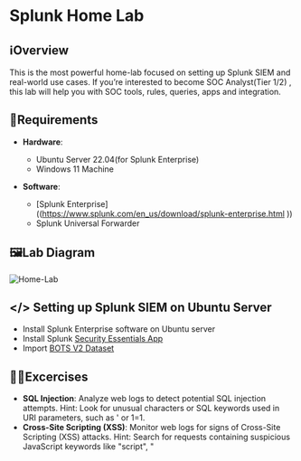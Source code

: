 # Splunk Home Lab

## ℹ️Overview

This is the most powerful home-lab focused on setting up Splunk SIEM and real-world use cases. If you’re interested to become SOC Analyst(Tier 1/2) , this lab will help you with SOC tools, rules, queries, apps and integration.

## 🧮Requirements

- **Hardware**:
  - Ubuntu Server 22.04(for Splunk Enterprise)
  - Windows 11 Machine

- **Software**:
  - [Splunk Enterprise]((https://www.splunk.com/en_us/download/splunk-enterprise.html )) 
  - Splunk Universal Forwarder
  
  

## 🖼️Lab Diagram

![Home-Lab](https://github.com/0xrajneesh/Home-Lab/assets/40385860/2a1f4e02-3ae9-4d47-8e09-9370548035ed)


## </> Setting up Splunk SIEM on Ubuntu Server
- Install Splunk Enterprise software on Ubuntu server    
- Install Splunk [Security Essentials App]((https://splunkbase.splunk.com/app/3435))  
- Import [BOTS V2 Dataset](https://s3.amazonaws.com/botsdataset/botsv2/botsv2_data_set_attack_only.tgz)  

## 🧑‍💻Excercises
- **SQL Injection**: Analyze web logs to detect potential SQL injection attempts. Hint: Look for unusual characters or SQL keywords used in URI parameters, such as ' or 1=1.  
- **Cross-Site Scripting (XSS)**: Monitor web logs for signs of Cross-Site Scripting (XSS) attacks. Hint: Search for requests containing suspicious JavaScript keywords like "script", "<script>", or "onload".  
- **Cross-Site Request Forgery**: Identify potential Cross-Site Request Forgery (CSRF) attacks in web logs. Hint: Look for requests with unexpected or unauthorized actions, such as changes in user settings or profile information.
- **Directory Traversal**: Search for indications of Directory Traversal attacks in web logs. Hint:  Check for requests containing "../" or "%2e%2e/" sequences in the URI, attempting to access files outside the web root.
- **Brute Force**: Monitor access logs for patterns indicative of brute force attacks. Hint: Look for repeated login attempts from the same IP address or requests with multiple failed authentication attempts.
- **Session Hijacking**: Detect potential session hijacking attempts by analyzing web logs. Hint: Look for multiple logins from different IP addresses for the same user account in a short time frame.
- **Remote Code Execution**: Identify potential Remote Code Execution (RCE) attempts in web logs. Hint: Look for requests with unusual file extensions or commands that may indicate attempts to execute arbitrary code on the server.
- **XXL External Entity**: Search for indications of XML External Entity (XXE) attacks in web logs. Hint: Look for requests with XML payloads containing references to external entities or unusual XML processing instructions.
- **Insecure Deserialization Detection**: Detect potential Insecure Deserialization attempts in web logs. Hint: Look for requests with serialized data or references to known serialization libraries vulnerable to exploitation.
- **SSRF Detection**: Monitor web logs for signs of Server-Side Request Forgery (SSRF) attacks. Hint: Look for requests with URLs pointing to internal or sensitive resources, or containing unexpected protocols like "file://" or "gopher://".


## 🔴Build and Learn with us
- Live Home-Lab Set up and Exercises
- Day: 1st and 3rd Saturday
- Duration: 2 hours
- Recording available
